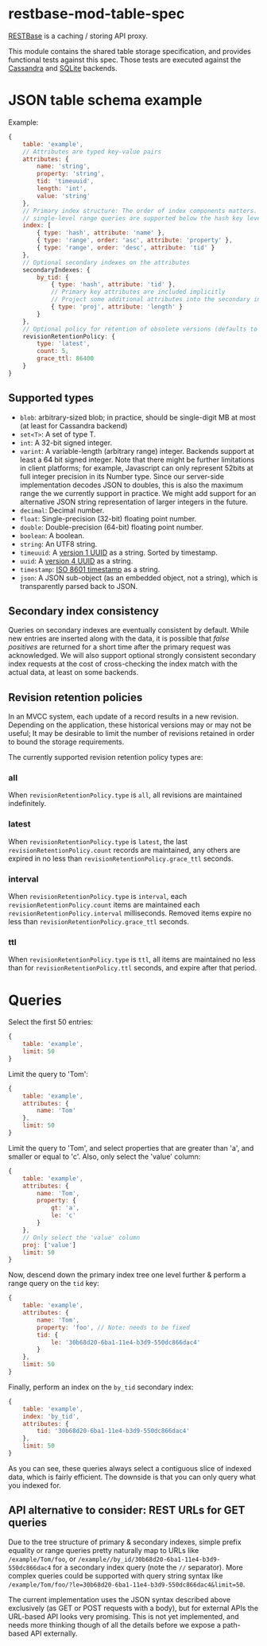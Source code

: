 restbase-mod-table-spec
=======================

[RESTBase](https://github.com/wikimedia/restbase) is a caching / storing API
proxy.

This module contains the shared table storage specification, and provides
functional tests against this spec. Those tests are executed against the
[Cassandra](https://github.com/wikimedia/restbase-mod-table-cassandra) and
[SQLite](https://github.com/wikimedia/restbase-mod-table-sqlite) backends.

# JSON table schema example

Example:
```javascript
{
    table: 'example',
    // Attributes are typed key-value pairs
    attributes: {
        name: 'string',
        property: 'string',
        tid: 'timeuuid',
        length: 'int',
        value: 'string'
    },
    // Primary index structure: The order of index components matters. Simple
    // single-level range queries are supported below the hash key level.
    index: [
        { type: 'hash', attribute: 'name' },
        { type: 'range', order: 'asc', attribute: 'property' },
        { type: 'range', order: 'desc', attribute: 'tid' }
    },
    // Optional secondary indexes on the attributes
    secondaryIndexes: {
        by_tid: {
            { type: 'hash', attribute: 'tid' },
            // Primary key attributes are included implicitly
            // Project some additional attributes into the secondary index
            { type: 'proj', attribute: 'length' }
        }
    },
    // Optional policy for retention of obsolete versions (defaults to type all).
    revisionRetentionPolicy: {
        type: 'latest',
        count: 5,
        grace_ttl: 86400
    }
}
```

## Supported types
- `blob`: arbitrary-sized blob; in practice, should be single-digit MB at most
  (at least for Cassandra backend)
- `set<T>`: A set of type T.
- `int`: A 32-bit signed integer.
- `varint`: A variable-length (arbitrary range) integer. Backends support at
  least a 64 bit signed integer. Note that there might be further limitations
  in client platforms; for example, Javascript can only represent 52bits at
  full integer precision in its Number type. Since our server-side
  implementation decodes JSON to doubles, this is also the maximum range the
  we currently support in practice. We might add support for an alternative
  JSON string representation of larger integers in the future.
- `decimal`: Decimal number.
- `float`: Single-precision (32-bit) floating point number.
- `double`: Double-precision (64-bit) floating point number.
- `boolean`: A boolean.
- `string`: An UTF8 string.
- `timeuuid`: A [version 1 UUID](https://en.wikipedia.org/wiki/Universally_unique_identifier#Version_1_.28MAC_address_.26_date-time.29) as a string. Sorted by timestamp.
- `uuid`: A [version 4 UUID](https://en.wikipedia.org/wiki/Universally_unique_identifier#Version_4_.28random.29) as a string.
- `timestamp`: [ISO 8601 timestamp](https://en.wikipedia.org/wiki/ISO_8601) as
  a string.
- `json`: A JSON sub-object (as an embedded object, not a string), which is transparently parsed back to JSON.

## Secondary index consistency
Queries on secondary indexes are eventually consistent by default. While new
entries are inserted along with the data, it is possible that *false
positives* are returned for a short time after the primary request was
acknowledged. We will also support optional strongly consistent secondary
index requests at the cost of cross-checking the index match with the actual
data, at least on some backends.

## Revision retention policies
In an MVCC system, each update of a record results in a new revision.
Depending on the application, these historical versions may or may not be
useful; It may be desirable to limit the number of revisions retained in
order to bound the storage requirements.

The currently supported revision retention policy types are:

### all
When `revisionRetentionPolicy.type` is `all`, all revisions are maintained
indefinitely.

### latest
When `revisionRetentionPolicy.type` is `latest`, the last
`revisionRetentionPolicy.count` records are maintained, any others are
expired in no less than `revisionRetentionPolicy.grace_ttl` seconds.

### interval
When `revisionRetentionPolicy.type` is `interval`, each `revisionRetentionPolicy.count`
items are maintained each `revisionRetentionPolicy.interval` milliseconds.
Removed items expire no less than `revisionRetentionPolicy.grace_ttl` seconds.

### ttl
When `revisionRetentionPolicy.type` is `ttl`, all items are maintained no less than for
`revisionRetentionPolicy.ttl` seconds, and expire after that period.

# Queries
Select the first 50 entries:

```javascript
{
    table: 'example',
    limit: 50
}
```

Limit the query to 'Tom':
```javascript
{
    table: 'example',
    attributes: {
        name: 'Tom'
    },
    limit: 50
}
```

Limit the query to 'Tom', and select properties that are greater than 'a', and
smaller or equal to 'c'. Also, only select the 'value' column:
```javascript
{
    table: 'example',
    attributes: {
        name: 'Tom',
        property: {
            gt: 'a',
            le: 'c'
        }
    },
    // Only select the 'value' column
    proj: ['value']
    limit: 50
}
```

Now, descend down the primary index tree one level further & perform a
range query on the `tid` key:
```javascript
{
    table: 'example',
    attributes: {
        name: 'Tom',
        property: 'foo', // Note: needs to be fixed
        tid: {
            le: '30b68d20-6ba1-11e4-b3d9-550dc866dac4'
        }
    },
    limit: 50
}
```

Finally, perform an index on the `by_tid` secondary index:
```javascript
{
    table: 'example',
    index: 'by_tid',
    attributes: {
        tid: '30b68d20-6ba1-11e4-b3d9-550dc866dac4'
    },
    limit: 50
}
```

As you can see, these queries always select a contiguous slice of indexed
data, which is fairly efficient. The downside is that you can only query what
you indexed for.


## API alternative to consider: REST URLs for GET queries
Due to the tree structure of primary & secondary indexes, simple prefix
equality or range queries pretty naturally map to URLs like
`/example/Tom/foo`, or `/example//by_id/30b68d20-6ba1-11e4-b3d9-550dc866dac4`
for a secondary index query (note the `//` separator). More complex queries
could be supported with query string syntax like
`/example/Tom/foo/?le=30b68d20-6ba1-11e4-b3d9-550dc866dac4&limit=50`.

The current implementation uses the JSON syntax described above exclusively
(as GET or POST requests with a body), but for external APIs the URL-based API
looks very promising. This is not yet implemented, and needs more thinking
though of all the details before we expose a path-based API externally.
